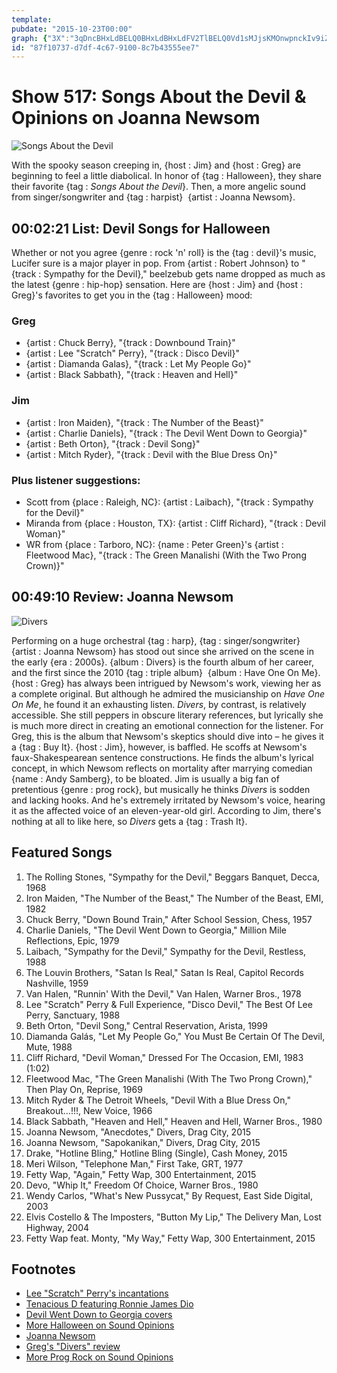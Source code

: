 ```yaml
---
template: 
pubdate: "2015-10-23T00:00"
graph: {"3X":"3qDncBHxLdBELQ0BHxLdBHxLdFV2TlBELQ0Vd1sMJjsKMOnwpnckIv9iZImK3qpjmc3mhb1oM9tP0vWg4vlpcBF01J7OTZDD3fxBC9fLPdGNGPNebfcWobX9BIxLqTxMQVW2DQAfNBczfNBczmljfOW2DQAmljfO","29Y":"K7Mv9kqb45K7Mv9f9HVeK7Mv9ksPWYK7Mv9q9xKyBQsAMq9xKy97qipq9xKyaLNTNjxmo797qipBHm1GBQsAMX6cfd"}
id: "87f10737-d7df-4c67-9100-8c7b43555ee7"
---
```






# Show 517: Songs About the Devil & Opinions on Joanna Newsom

![Songs About the Devil](https://static.soundopinions.org/images/2015/devilsongs_web.jpg)

With the spooky season creeping in, {host : Jim} and {host : Greg} are beginning to feel a little diabolical. In honor of {tag : Halloween}, they share their favorite {tag : *Songs About the Devil*}. Then, a more angelic sound from singer/songwriter and {tag : harpist}  {artist : Joanna Newsom}.



## 00:02:21 List: Devil Songs for Halloween

Whether or not you agree {genre : rock 'n' roll} is the {tag : devil}'s music, Lucifer sure is a major player in pop. From {artist : Robert Johnson} to "{track : Sympathy for the Devil}," beelzebub gets name dropped as much as the latest {genre : hip-hop} sensation. Here are {host : Jim} and {host : Greg}'s favorites to get you in the {tag : Halloween} mood:


### Greg

- {artist : Chuck Berry}, "{track : Downbound Train}"
- {artist : Lee "Scratch" Perry}, "{track : Disco Devil}"
- {artist : Diamanda Galas}, "{track : Let My People Go}"
- {artist : Black Sabbath}, "{track : Heaven and Hell}"


### Jim

- {artist : Iron Maiden}, "{track : The Number of the Beast}"
- {artist : Charlie Daniels}, "{track : The Devil Went Down to Georgia}"
- {artist : Beth Orton}, "{track : Devil Song}"
- {artist : Mitch Ryder}, "{track : Devil with the Blue Dress On}"


### Plus listener suggestions:

- Scott from {place : Raleigh, NC}: {artist : Laibach}, "{track : Sympathy for the Devil}"
- Miranda from {place : Houston, TX}: {artist : Cliff Richard}, "{track : Devil Woman}"
- WR from {place : Tarboro, NC}: {name : Peter Green}'s {artist : Fleetwood Mac}, "{track : The Green Manalishi (With the Two Prong Crown)}"



## 00:49:10 Review: Joanna Newsom

![Divers](https://static.soundopinions.org/assets/517/29Y0.jpg)

Performing on a huge orchestral {tag : harp}, {tag : singer/songwriter}  {artist : Joanna Newsom} has stood out since she arrived on the scene in the early {era : 2000s}. {album : Divers} is the fourth album of her career, and the first since the 2010 {tag : triple album}  {album : Have One On Me}. {host : Greg} has always been intrigued by Newsom's work, viewing her as a complete original. But although he admired the musicianship on *Have One On Me*, he found it an exhausting listen. *Divers*, by contrast, is relatively accessible. She still peppers in obscure literary references, but lyrically she is much more direct in creating an emotional connection for the listener. For Greg, this is the album that Newsom's skeptics should dive into – he gives it a {tag : Buy It}. {host : Jim}, however, is baffled. He scoffs at Newsom's faux-Shakespearean sentence constructions. He finds the album's lyrical concept, in which Newsom reflects on mortality after marrying comedian {name : Andy Samberg}, to be bloated. Jim is usually a big fan of pretentious {genre : prog rock}, but musically he thinks *Divers* is sodden and lacking hooks. And he's extremely irritated by Newsom's voice, hearing it as the affected voice of an eleven-year-old girl. According to Jim, there's nothing at all to like here, so *Divers* gets a {tag : Trash It}.



## Featured Songs

1. The Rolling Stones, "Sympathy for the Devil," Beggars Banquet, Decca, 1968
2. Iron Maiden, "The Number of the Beast," The Number of the Beast, EMI, 1982
3. Chuck Berry, "Down Bound Train," After School Session, Chess, 1957
4. Charlie Daniels, "The Devil Went Down to Georgia," Million Mile Reflections, Epic, 1979
5. Laibach, "Sympathy for the Devil," Sympathy for the Devil, Restless, 1988
6. The Louvin Brothers, "Satan Is Real," Satan Is Real, Capitol Records Nashville, 1959
7. Van Halen, "Runnin' With the Devil," Van Halen, Warner Bros., 1978
8. Lee "Scratch" Perry & Full Experience, "Disco Devil," The Best Of Lee Perry, Sanctuary, 1988
9. Beth Orton, "Devil Song," Central Reservation, Arista, 1999
10. Diamanda Galás, "Let My People Go," You Must Be Certain Of The Devil, Mute, 1988
11. Cliff Richard, "Devil Woman," Dressed For The Occasion, EMI, 1983 (1:02)
12. Fleetwood Mac, "The Green Manalishi (With The Two Prong Crown)," Then Play On, Reprise, 1969
13. Mitch Ryder & The Detroit Wheels, "Devil With a Blue Dress On," Breakout…!!!, New Voice, 1966
14. Black Sabbath, "Heaven and Hell," Heaven and Hell, Warner Bros., 1980
15. Joanna Newsom, "Anecdotes," Divers, Drag City, 2015
16. Joanna Newsom, "Sapokanikan," Divers, Drag City, 2015
17. Drake, "Hotline Bling," Hotline Bling (Single), Cash Money, 2015
18. Meri Wilson, "Telephone Man," First Take, GRT, 1977
19. Fetty Wap, "Again," Fetty Wap, 300 Entertainment, 2015
20. Devo, "Whip It," Freedom Of Choice, Warner Bros., 1980
21. Wendy Carlos, "What's New Pussycat," By Request, East Side Digital, 2003
22. Elvis Costello & The Imposters, "Button My Lip," The Delivery Man, Lost Highway, 2004
23. Fetty Wap feat. Monty, "My Way," Fetty Wap, 300 Entertainment, 2015



## Footnotes

- [Lee "Scratch" Perry's incantations](https://www.youtube.com/watch?v=TsVkxujFiQI)
- [Tenacious D featuring Ronnie James Dio](https://www.youtube.com/watch?v=iz3nYch1cbo)
- [Devil Went Down to Georgia covers](https://en.wikipedia.org/wiki/The_Devil_Went_Down_to_Georgia#Parodies_and_covers)
- [More Halloween on Sound Opinions](http://www.soundopinions.org/search/?index=halloween)
- [Joanna Newsom](http://www.dragcity.com/artists/joanna-newsom)
- [Greg's "Divers" review](http://www.chicagotribune.com/entertainment/music/kot/sc-music-joanna-newsom-divers-review-ent-1016-20151016-column.html)
- [More Prog Rock on Sound Opinions](http://www.soundopinions.org/show/207/)